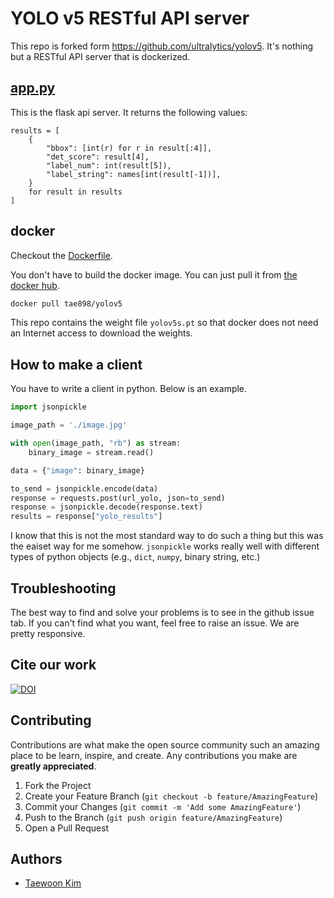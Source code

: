 # YOLO v5 RESTful API server

This repo is forked form https://github.com/ultralytics/yolov5.
It's nothing but a RESTful API server that is dockerized.

## [app.py](app.py)

This is the flask api server. It returns the following values:

```pyhon
results = [
    {
        "bbox": [int(r) for r in result[:4]],
        "det_score": result[4],
        "label_num": int(result[5]),
        "label_string": names[int(result[-1])],
    }
    for result in results
]
```

## docker

Checkout the [Dockerfile](Dockerfile).

You don't have to build the docker image. You can just pull it from [the docker hub](https://hub.docker.com/repository/docker/tae898/yolov5).

```sh
docker pull tae898/yolov5
```

This repo contains the weight file `yolov5s.pt` so that docker does not need an Internet access to download the weights.

## How to make a client

You have to write a client in python. Below is an example.

```python
import jsonpickle

image_path = './image.jpg'

with open(image_path, "rb") as stream:
    binary_image = stream.read()

data = {"image": binary_image}

to_send = jsonpickle.encode(data)
response = requests.post(url_yolo, json=to_send)
response = jsonpickle.decode(response.text)
results = response["yolo_results"]
```
I know that this is not the most standard way to do such a thing but this was the eaiset way for me somehow. `jsonpickle` works really well with different types of python objects (e.g., `dict`, `numpy`, binary string, etc.)


## Troubleshooting

The best way to find and solve your problems is to see in the github issue tab. If you can't find what you want, feel free to raise an issue. We are pretty responsive.

## Cite our work

[![DOI](https://zenodo.org/badge/427334013.svg)](https://zenodo.org/badge/latestdoi/427334013)

## Contributing

Contributions are what make the open source community such an amazing place to be learn, inspire, and create. Any contributions you make are **greatly appreciated**.

1. Fork the Project
2. Create your Feature Branch (`git checkout -b feature/AmazingFeature`)
4. Commit your Changes (`git commit -m 'Add some AmazingFeature'`)
5. Push to the Branch (`git push origin feature/AmazingFeature`)
6. Open a Pull Request

## Authors

* [Taewoon Kim](https://taewoon.kim/) 
